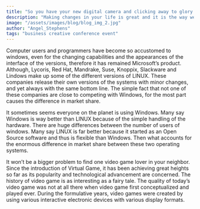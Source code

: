 ```yaml
---
title: "So you have your new digital camera and clicking away to glory anything and everything in sight."
description: "Making changes in your life is great and it is the way we grow and develop as people. Change is a constant process and part of being human. When you embark on changing anything in your life you have to start from where you are. Until you know where that is it would be difficult to effectively make the change. You have to start with a baseline."
image: "/assets/images/blog/blog_img_2.jpg"
author: "Angel_Stephens"
tags: "business creative conference event"
---
```


Computer users and programmers have become so accustomed to windows, even for the changing capabilities and the appearances of the interface of the versions, therefore it has remained Microsoft’s product. Although, Lycoris, Red Hat, Mandrake, Suse, Knoppix, Slackware and Lindows make up some of the different versions of LINUX. These companies release their own versions of the systems with minor changes, and yet always with the same bottom line. The simple fact that not one of these companies are close to competing with Windows, for the most part causes the difference in market share.

It sometimes seems everyone on the planet is using Windows. Many say Windows is way better than LINUX because of the simple handling of the hardware. There are huge differences between the number of users of windows. Many say LINUX is far better because it started as an Open Source software and thus is flexible than Windows. Then what accounts for the enormous difference in market share between these two operating systems.

It won’t be a bigger problem to find one video game lover in your neighbor. Since the introduction of Virtual Game, it has been achieving great heights so far as its popularity and technological advancement are concerned. The history of video game is as interesting as a fairy tale. The quality of today’s video game was not at all there when video game first conceptualized and played ever. During the formulative years, video games were created by using various interactive electronic devices with various display formats.